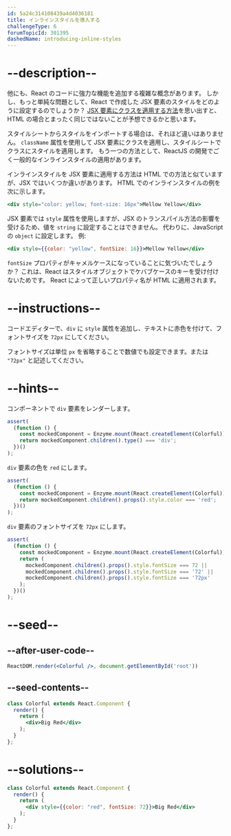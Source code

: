 ```yaml
---
id: 5a24c314108439a4d4036181
title: インラインスタイルを導入する
challengeType: 6
forumTopicId: 301395
dashedName: introducing-inline-styles
---
```


# --description--

他にも、React のコードに強力な機能を追加する複雑な概念があります。 しかし、もっと単純な問題として、React で作成した JSX 要素のスタイルをどのように設定するのでしょうか？ <a href="/japanese/learn/front-end-development-libraries/react/define-an-html-class-in-jsx" target="_blank" rel="noopener noreferrer nofollow">JSX 要素にクラスを適用する方法</a>を思い出すと、HTML の場合とまったく同じではないことが予想できるかと思います。

スタイルシートからスタイルをインポートする場合は、それほど違いはありません。 `className` 属性を使用して JSX 要素にクラスを適用し、スタイルシートでクラスにスタイルを適用します。 もう一つの方法として、ReactJS の開発でごく一般的なインラインスタイルの適用があります。

インラインスタイルを JSX 要素に適用する方法は HTML での方法と似ていますが、JSX ではいくつか違いがあります。 HTML でのインラインスタイルの例を次に示します。

```jsx
<div style="color: yellow; font-size: 16px">Mellow Yellow</div>
```

JSX 要素では `style` 属性を使用しますが、JSX のトランスパイル方法の影響を受けるため、値を `string` に設定することはできません。 代わりに、JavaScript の `object` に設定します。 例:

```jsx
<div style={{color: "yellow", fontSize: 16}}>Mellow Yellow</div>
```

`fontSize` プロパティがキャメルケースになっていることに気づいたでしょうか？ これは、React はスタイルオブジェクトでケバブケースのキーを受け付けないためです。 React によって正しいプロパティ名が HTML に適用されます。

# --instructions--

コードエディターで、`div` に `style` 属性を追加し、テキストに赤色を付けて、フォントサイズを `72px` にしてください。

フォントサイズは単位 `px` を省略することで数値でも設定できます。または `"72px"` と記述してください。
# --hints--

コンポーネントで `div` 要素をレンダーします。

```js
assert(
  (function () {
    const mockedComponent = Enzyme.mount(React.createElement(Colorful));
    return mockedComponent.children().type() === 'div';
  })()
);
```

`div` 要素の色を `red` にします。

```js
assert(
  (function () {
    const mockedComponent = Enzyme.mount(React.createElement(Colorful));
    return mockedComponent.children().props().style.color === 'red';
  })()
);
```

`div` 要素のフォントサイズを `72px` にします。

```js
assert(
  (function () {
    const mockedComponent = Enzyme.mount(React.createElement(Colorful));
    return (
      mockedComponent.children().props().style.fontSize === 72 ||
      mockedComponent.children().props().style.fontSize === '72' ||
      mockedComponent.children().props().style.fontSize === '72px'
    );
  })()
);
```

# --seed--

## --after-user-code--

```jsx
ReactDOM.render(<Colorful />, document.getElementById('root'))
```

## --seed-contents--

```jsx
class Colorful extends React.Component {
  render() {
    return (
      <div>Big Red</div>
    );
  }
};
```

# --solutions--

```jsx
class Colorful extends React.Component {
  render() {
    return (
      <div style={{color: "red", fontSize: 72}}>Big Red</div>
    );
  }
};
```
